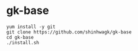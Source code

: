 ﻿# gk-base


```shell
yum install -y git
git clone https://github.com/shinhwagk/gk-base
cd gk-base
./install.sh
```
